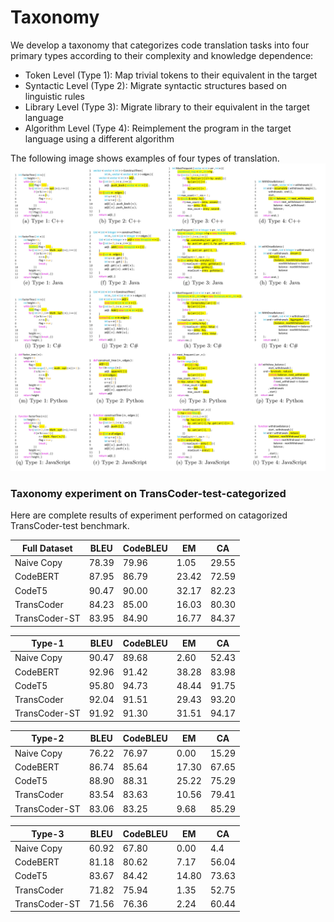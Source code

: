 # Taxonomy
We develop a taxonomy that categorizes code translation tasks into four primary types according to their complexity and knowledge dependence: 
- Token Level (Type 1): Map trivial tokens to their equivalent in the target
- Syntactic Level (Type 2): Migrate syntactic structures based on linguistic rules
- Library Level (Type 3): Migrate library to their equivalent in the target language
- Algorithm Level (Type 4): Reimplement the program in the target language using a different algorithm

The following image shows examples of four types of translation.
![figure](benchmark_examples/benchmark_examples.jpg)

### Taxonomy experiment on TransCoder-test-categorized
Here are complete results of experiment performed on catagorized TransCoder-test benchmark.

| Full Dataset  | BLEU  | CodeBLEU | EM    | CA    |
|---------------|-------|----------|-------|-------|
| Naive Copy    | 78.39 | 79.96    | 1.05  | 29.55 |
| CodeBERT      | 87.95 | 86.79    | 23.42 | 72.59 |
| CodeT5        | 90.47 | 90.00    | 32.17 | 82.23 |
| TransCoder    | 84.23 | 85.00    | 16.03 | 80.30 |
| TransCoder-ST | 83.95 | 84.90    | 16.77 | 84.37 |

| Type-1        | BLEU  | CodeBLEU | EM    | CA    |
|---------------|-------|----------|-------|-------|
| Naive Copy    | 90.47 | 89.68    | 2.60  | 52.43 |
| CodeBERT      | 92.96 | 91.42    | 38.28 | 83.98 |
| CodeT5        | 95.80 | 94.73    | 48.44 | 91.75 |
| TransCoder    | 92.04 | 91.51    | 29.43 | 93.20 |
| TransCoder-ST | 91.92 | 91.30    | 31.51 | 94.17 |

| Type-2        | BLEU  | CodeBLEU | EM    | CA    |
|---------------|-------|----------|-------|-------|
| Naive Copy    | 76.22 | 76.97    | 0.00  | 15.29 |
| CodeBERT      | 86.74 | 85.64    | 17.30 | 67.65 |
| CodeT5        | 88.90 | 88.31    | 25.22 | 75.29 |
| TransCoder    | 83.54 | 83.63    | 10.56 | 79.41 |
| TransCoder-ST | 83.06 | 83.25    | 9.68  | 85.29 |

| Type-3        | BLEU  | CodeBLEU | EM    | CA    |
|---------------|-------|----------|-------|-------|
| Naive Copy    | 60.92 | 67.80    | 0.00  | 4.4   |
| CodeBERT      | 81.18 | 80.62    | 7.17  | 56.04 |
| CodeT5        | 83.67 | 84.42    | 14.80 | 73.63 |
| TransCoder    | 71.82 | 75.94    | 1.35  | 52.75 |
| TransCoder-ST | 71.56 | 76.36    | 2.24  | 60.44 |
